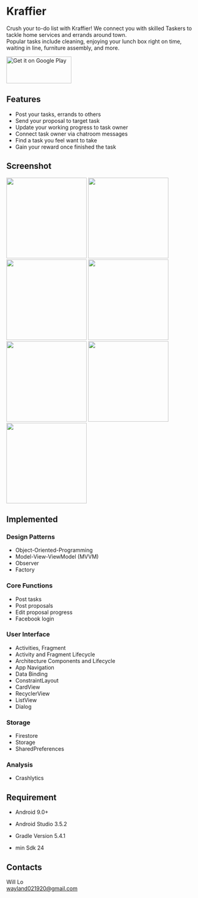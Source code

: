 # Kraffier
 Crush your to-do list with Kraffier! We connect you with skilled Taskers to tackle home services and errands around town. <br />
 Popular tasks include cleaning, enjoying your lunch box right on time, waiting in line, furniture assembly, and more.
 
 <a href='https://play.google.com/store/apps/details?id=com.tom.helper'><img alt='Get it on Google Play' src='https://play.google.com/intl/en_us/badges/static/images/badges/en_badge_web_generic.png' height="70" width="170" /></a>
 
 ## Features
* Post your tasks, errands to others
* Send your proposal to target task
* Update your working progress to task owner
* Connect task owner via chatroom messages
* Find a task you feel want to take
* Gain your reward once finished the task

## Screenshot
<img src="https://firebasestorage.googleapis.com/v0/b/project-help-db920.appspot.com/o/screenshot_all_tasks%20().png?alt=media&token=e5c5c1d0-dc24-45cc-9010-d047abf7ad1e" width="210"  > <img src="https://firebasestorage.googleapis.com/v0/b/project-help-db920.appspot.com/o/screenshot_chatroom.png?alt=media&token=70641b74-46ec-454d-8dd3-f901674dfbc9" width="210"  > <img src="https://firebasestorage.googleapis.com/v0/b/project-help-db920.appspot.com/o/screenshot_post_request.png?alt=media&token=1f2e717e-238d-4016-87a8-ee9506d2f6a0" width="210"  > <img src="https://firebasestorage.googleapis.com/v0/b/project-help-db920.appspot.com/o/ranking.png?alt=media&token=f8836d23-475c-4b02-afbe-bf948a3241eb" width="210"  >
<img src="https://firebasestorage.googleapis.com/v0/b/project-help-db920.appspot.com/o/profile.png?alt=media&token=1813cb2c-1bfa-4496-9ea8-3b049fca9605" width="210"  > <img src="https://firebasestorage.googleapis.com/v0/b/project-help-db920.appspot.com/o/progress.png?alt=media&token=ccf63be1-ce3b-409b-89a0-3e81a224113e" width="210"  > <img src="https://firebasestorage.googleapis.com/v0/b/project-help-db920.appspot.com/o/proposals.png?alt=media&token=2ae01394-ad2e-4593-bb40-7aae04737c10" width="210"  >  

## Implemented
### Design Patterns
* Object-Oriented-Programming
* Model-View-ViewModel (MVVM)
* Observer
* Factory

### Core Functions
* Post tasks
* Post proposals
* Edit proposal progress
* Facebook login

### User Interface
* Activities, Fragment
* Activity and Fragment Lifecycle
* Architecture Components and Lifecycle
* App Navigation
* Data Binding
* ConstraintLayout
* CardView
* RecyclerView
* ListView
* Dialog


### Storage
* Firestore
* Storage
* SharedPreferences

### Analysis
* Crashlytics

## Requirement
* Android 9.0+
* Android Studio 3.5.2
* Gradle Version 5.4.1

* min Sdk 24 


## Contacts
Will Lo <br />
wayland021920@gmail.com



